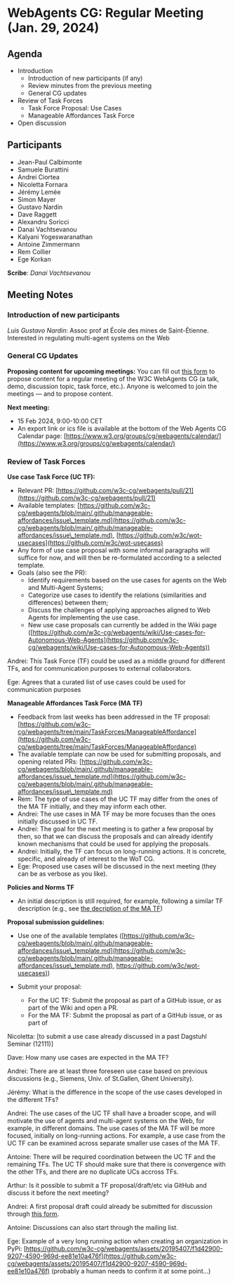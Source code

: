 # WebAgents CG: Regular Meeting (Jan. 29, 2024)

## Agenda
   * Introduction
       * Introduction of new participants (if any)
       * Review minutes from the previous meeting
       * General CG updates
   * Review of Task Forces
       * Task Force Proposal: Use Cases
       * Manageable Affordances Task Force
   * Open discussion

## Participants
   * Jean-Paul Calbimonte
   * Samuele Burattini
   * Andrei Ciortea
   * Nicoletta Fornara
   * Jérémy Lemée
   * Simon Mayer
   * Gustavo Nardin
   * Dave Raggett
   * Alexandru Soricci
   * Danai Vachtsevanou
   * Kalyani Yogeswaranathan
   * Antoine Zimmermann
   * Rem Collier
   * Ege Korkan

**Scribe**: *Danai Vachtsevanou*

## Meeting Notes

### Introduction of new participants

*Luis Gustavo Nardin*: Assoc prof at École des mines de Saint-Étienne. Interested in regulating multi-agent systems on the Web    

### General CG Updates

**Proposing content for upcoming meetings:** You can fill out [this form]([https://docs.google.com/forms/d/e/1FAIpQLScCx0H-cQO-MtCai-iR\_aGfiCabjr\_paYHrPlCAnJxBSa3ohg/viewform) to propose content for a regular meeting of the W3C WebAgents CG (a talk, demo, discussion topic, task force, etc.). Anyone is welcomed to join the meetings — and to propose content.

**Next meeting:**
* 15 Feb 2024, 9:00-10:00 CET
* An export link or ics file is available at the bottom of the Web Agents CG Calendar page: [https://www.w3.org/groups/cg/webagents/calendar/](https://www.w3.org/groups/cg/webagents/calendar/)

### Review of Task Forces

**Use case Task Force (UC TF):**
* Relevant PR: [https://github.com/w3c-cg/webagents/pull/21](https://github.com/w3c-cg/webagents/pull/21)
* Available templates: [https://github.com/w3c-cg/webagents/blob/main/.github/manageable-affordances/issue\_template.md](https://github.com/w3c-cg/webagents/blob/main/.github/manageable-affordances/issue\_template.md), [https://github.com/w3c/wot-usecases](https://github.com/w3c/wot-usecases)
* Any form of use case proposal with some informal paragraphs will suffice for now, and will then be re-formulated according to a selected template.
* Goals (also see the PR): 
  * Identify requirements based on the use cases for agents on the Web and Multi-Agent Systems;
  * Categorize use cases to identify the relations (similarities and differences) between them;
  * Discuss the challenges of applying approaches aligned to Web Agents for implementing the use case.
  * New use case proposals can currently be added in the Wiki page ([https://github.com/w3c-cg/webagents/wiki/Use-cases-for-Autonomous-Web-Agents](https://github.com/w3c-cg/webagents/wiki/Use-cases-for-Autonomous-Web-Agents))

Andrei: This Task Force (TF) could be used as a middle ground for different TFs, and for communication purposes to external collaborators.

Ege: Agrees that a curated list of use cases could be used for communication purposes    

**Manageable Affordances Task Force (MA TF)**

* Feedback from last weeks has been addressed in the TF proposal: [https://github.com/w3c-cg/webagents/tree/main/TaskForces/ManageableAffordance](https://github.com/w3c-cg/webagents/tree/main/TaskForces/ManageableAffordance)
* The available template can now be used for submitting proposals, and opening related PRs:   [https://github.com/w3c-cg/webagents/blob/main/.github/manageable-affordances/issue\_template.md](https://github.com/w3c-cg/webagents/blob/main/.github/manageable-affordances/issue\_template.md)
* Rem: The type of use cases of the UC TF may differ from the ones of the MA TF initially, and they may inform each other.
* Andrei: The use cases in MA TF may be more focuses than the ones initially discussed in UC TF.
* Andrei: The goal for the next meeting is to gather a few proposal by then, so that we can discuss the proposals and can already identify known mechanisms that could be used for applying the proposals.
* Andrei: Initially, the TF can focus on long-running actions. It is concrete, specific, and already of interest to the WoT CG.
* Ege: Proposed use cases will be discussed in the next meeting (they can be as verbose as you like). 

**Policies and Norms TF**

   * An initial description is still required, for example, following a similar TF description (e.g., see [the decription of the MA TF]([https://github.com/w3c-cg/webagents/tree/main/TaskForces/ManageableAffordance))

**Proposal submission guidelines:**

* Use one of the available templates ([https://github.com/w3c-cg/webagents/blob/main/.github/manageable-affordances/issue\_template.md](https://github.com/w3c-cg/webagents/blob/main/.github/manageable-affordances/issue\_template.md), [https://github.com/w3c/wot-usecases)](https://github.com/w3c/wot-usecases))

* Submit your proposal:
  * For the UC TF: Submit the proposal as part of a GitHub issue, or as part of the Wiki and open a PR.
  * For the MA TF: Submit the proposal as part of a GitHub issue, or as part of 

Nicoletta: [to submit a use case already discussed in a past Dagstuhl Seminar (12111)]

Dave: How many use cases are expected in the MA TF?

Andrei: There are at least three foreseen use case based on previous discussions (e.g., Siemens, Univ. of St.Gallen, Ghent University).

Jérémy: What is the difference in the scope of the use cases developed in the different TFs?

Andrei: The use cases of the UC TF shall have a broader scope, and will motivate the use of agents and multi-agent systems on the Web, for example, in different domains. The use cases of the MA TF will be more focused, initially on long-running actions. For example, a use case from the UC TF can be examined across separate smaller use cases of the MA TF.

Antoine: There will be required coordination between the UC TF and the remaining TFs. The UC TF should make sure that there is convergence with the other TFs, and there are no duplicate UCs accross TFs.

Arthur: Is it possible to submit a TF proposal/draft/etc via GitHub and discuss it before the next meeting?

Andrei: A first proposal draft could already be submitted for discussion through [this form](https://docs.google.com/forms/d/e/1FAIpQLScCx0H-cQO-MtCai-iR\_aGfiCabjr\_paYHrPlCAnJxBSa3ohg/viewform).

Antoine: Discussions can also start through the mailing list.

Ege: Example of a very long running action when creating an organization in PyPi: [https://github.com/w3c-cg/webagents/assets/20195407/f1d42900-9207-4590-969d-ee81e10a476f](https://github.com/w3c-cg/webagents/assets/20195407/f1d42900-9207-4590-969d-ee81e10a476f) (probably a human needs to confirm it at some point...)






